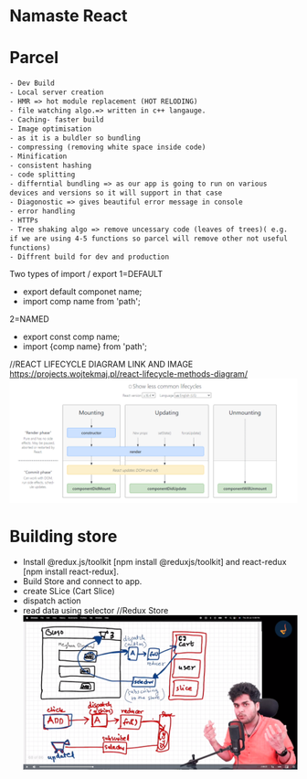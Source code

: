 # Namaste React 

# Parcel
    - Dev Build
    - Local server creation
    - HMR => hot module replacement (HOT RELODING)
    - file watching algo.=> written in c++ langauge.
    - Caching- faster build 
    - Image optimisation 
    - as it is a buldler so bundling
    - compressing (removing white space inside code)
    - Minification
    - consistent hashing
    - code splitting 
    - differntial bundling => as our app is going to run on various devices and versions so it will support in that case
    - Diagonostic => gives beautiful error message in console
    - error handling
    - HTTPs
    - Tree shaking algo => remove uncessary code (leaves of trees)( e.g. if we are using 4-5 functions so parcel will remove other not useful functions)
    - Diffrent build for dev and production


Two types of import / export
1=DEFAULT
  - export default componet name;
  - import comp name from 'path';

2=NAMED
  - export const comp name;
  - import {comp name} from 'path';

//REACT LIFECYCLE DIAGRAM LINK AND IMAGE
https://projects.wojtekmaj.pl/react-lifecycle-methods-diagram/
  ![Alt text](image.png)

# Building store
  - Install @redux.js/toolkit [npm install @reduxjs/toolkit] and react-redux [npm install react-redux].
  - Build Store and connect to app.
  - create SLice (Cart Slice)
  - dispatch action
  - read data using selector
//Redux Store
  ![Alt text](image-1.png)